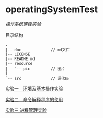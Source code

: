 ﻿# operatingSystemTest
*操作系统课程实验*

目录结构
```
.
|-- doc             // md文件
|-- LICENSE         
|-- README.md
|-- resource        
|   `-- pic         // 图片
|           
`-- src             // 源代码
```

[实验一　环境及基本操作实验](./doc/test1.md)

[实验二　命令解释程序的使用](./doc/test2.md)

[实验三 进程管理实验](./doc/test3.md)